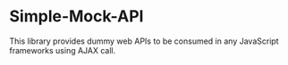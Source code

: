 Simple-Mock-API
===============

This library provides dummy web APIs to be consumed in any JavaScript frameworks using AJAX call.

